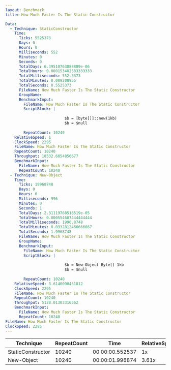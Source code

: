 ```yaml
---
layout: Benchmark
title: How Much Faster Is The Static Constructor

Data: 
  - Technique: StaticConstructor
    Time: 
      Ticks: 5525373
      Days: 0
      Hours: 0
      Milliseconds: 552
      Minutes: 0
      Seconds: 0
      TotalDays: 6.39510763888889e-06
      TotalHours: 0.000153482583333333
      TotalMilliseconds: 552.5373
      TotalMinutes: 0.009208955
      TotalSeconds: 0.5525373
      FileName: How Much Faster Is The Static Constructor
      GroupName: 
      BenchmarkInput: 
        FileName: How Much Faster Is The Static Constructor
        ScriptBlock: |
          
                          $b = [byte[]]::new(1kb)
                          $b = $null
                      
        RepeatCount: 10240
    RelativeSpeed: 1
    ClockSpeed: 2295
    FileName: How Much Faster Is The Static Constructor
    RepeatCount: 10240
    Throughput: 18532.6854856677
    BenchmarkInput: 
      FileName: How Much Faster Is The Static Constructor
      RepeatCount: 10240
  - Technique: New-Object
    Time: 
      Ticks: 19968748
      Days: 0
      Hours: 0
      Milliseconds: 996
      Minutes: 0
      Seconds: 1
      TotalDays: 2.31119768518519e-05
      TotalHours: 0.000554687444444444
      TotalMilliseconds: 1996.8748
      TotalMinutes: 0.0332812466666667
      TotalSeconds: 1.9968748
      FileName: How Much Faster Is The Static Constructor
      GroupName: 
      BenchmarkInput: 
        FileName: How Much Faster Is The Static Constructor
        ScriptBlock: |
          
                          $b = New-Object Byte[] 1kb
                          $b = $null
                      
        RepeatCount: 10240
    RelativeSpeed: 3.6140090451812
    ClockSpeed: 2295
    FileName: How Much Faster Is The Static Constructor
    RepeatCount: 10240
    Throughput: 5128.01303316562
    BenchmarkInput: 
      FileName: How Much Faster Is The Static Constructor
      RepeatCount: 10240
FileName: How Much Faster Is The Static Constructor
ClockSpeed: 2295
---
```





|Technique        |RepeatCount|Time           |RelativeSpeed|Throughput|
|-----------------|-----------|---------------|-------------|----------|
|StaticConstructor|10240      |00:00:00.552537|1x           |18532.69/s|
|New-Object       |10240      |00:00:01.996874|3.61x        |5128.01/s |
